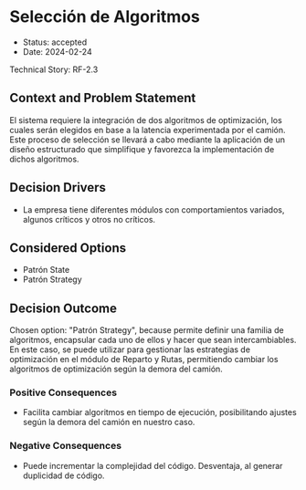 # Selección de Algoritmos

* Status: accepted
* Date: 2024-02-24

Technical Story: RF-2.3

## Context and Problem Statement

El sistema requiere la integración de dos algoritmos de optimización, los cuales serán elegidos en base a la latencia experimentada por el camión. Este proceso de selección se llevará a cabo mediante la aplicación de un diseño estructurado que simplifique y favorezca la implementación de dichos algoritmos.

## Decision Drivers

* La empresa tiene diferentes módulos con comportamientos variados, algunos críticos y otros no críticos.

## Considered Options

* Patrón State
* Patrón Strategy

## Decision Outcome

Chosen option: "Patrón Strategy", because permite definir una familia de algoritmos, encapsular cada uno de ellos y hacer que sean intercambiables. En este caso, se puede utilizar para gestionar las estrategias de optimización en el módulo de Reparto y Rutas, permitiendo cambiar los algoritmos de optimización según la demora del camión.

### Positive Consequences

* Facilita cambiar algoritmos en tiempo de ejecución, posibilitando ajustes según la demora del camión en nuestro caso.

### Negative Consequences

* Puede incrementar la complejidad del código.
Desventaja, al generar duplicidad de código.
